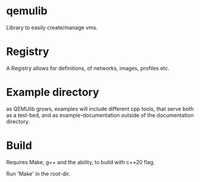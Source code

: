 # qemulib
 Library to easily create/manage vms.

# Registry
 A Registry allows for definitions, of networks, images, profiles etc.

# Example directory
as QEMUlib grows, examples will include different cpp tools, that serve
both as a test-bed, and as example-documentation outside of the documentation
directory.

# Build
Requires Make, g++ and the ability, to build with c++20 flag.

Run 'Make' in the root-dir.